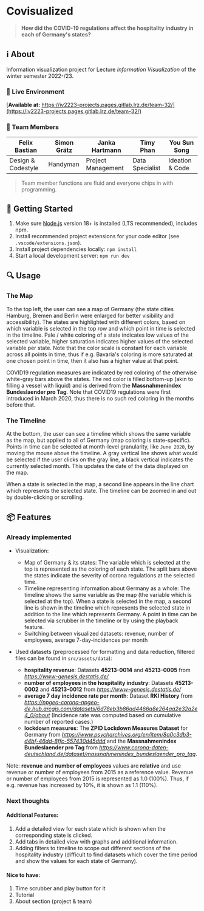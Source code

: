 # **Covi**sualize**d**
> **How did the COVID-19 regulations affect the hospitality industry in each of Germany's states?**

## ℹ️ About
Information visualization project for Lecture *Information Visualization* of the winter semester 2022-/23.

### 🚀 Live Environment
[**Available at:** https://iv2223-projects.pages.gitlab.lrz.de/team-32/](https://iv2223-projects.pages.gitlab.lrz.de/team-32/)

### 👥 Team Members
| Felix Bastian | Simon Grätz | Janka Hartmann | Timy Phan | You Sun Song |
|---|---|---|---|---|
| Design & Codestyle | Handyman | Project Management | Data Specialist | Ideation & Code |

> Team member functions are fluid and everyone chips in with programming.

## 🛫 Getting Started
1. Make sure [Node.js](https://nodejs.org/) version 18+ is installed (LTS recommended), includes npm.
2. Install recommended project extensions for your code editor (see `.vscode/extensions.json`).
3. Install project dependencies locally: `npm install`
4. Start a local development server: `npm run dev`

## 🔍 Usage

### The Map

To the top left, the user can see a map of Germany (the state cities Hamburg, Bremen and Berlin were enlarged for better visibility and accessibility). The states are highlighted with different colors, based on which variable is selected in the top row and which point in time is selected in the timeline. Pale / white coloring of a state indicates low values of the selected variable, higher saturation indicates higher values of the selected variable per state. Note that the color scale is constant for each variable across all points in time, thus if e.g. Bavaria's coloring is more saturated at one chosen point in time, then it also has a higher value at that point.

COVID19 regulation measures are indicated by red coloring of the otherwise white-gray bars above the states. The red color is filled bottom-up (akin to filling a vessel with liquid) and is derived from the __Massnahmenindex Bundeslaender pro Tag__. Note that COVID19 regulations were first introduced in March 2020, thus there is no such red coloring in the months before that.

### The Timeline

At the bottom, the user can see a timeline which shows the same variable as the map, but applied to all of Germany (map coloring is state-specific). Points in time can be selected at month-level granularity, like `June 2020`, by moving the mouse above the timeline. A gray vertical line shows what would be selected if the user clicks on the gray line, a black vertical indicates the currently selected month. This updates the date of the data displayed on the map.

When a state is selected in the map, a second line appears in the line chart which represents the selected state.
The timeline can be zoomed in and out by double-clicking or scrolling.

## 📦 Features
### Already implemented
- Visualization:
  - Map of Germany & its states: The variable which is selected at the top is represented as the coloring of each state. The split bars above the states indicate the severity of corona regulations at the selected time.
  - Timeline representing information about Germany as a whole: The timeline shows the same variable as the map (the variable which is selected at the top). When a state is selected in the map, a second line is shown in the timeline which represents the selected state in addition to the line which represents Germany. A point in time can be selected via scrubber in the timeline or by using the playback feature.
  - Switching between visualized datasets: revenue, number of employees, average 7-day-incidences per month


- Used datasets (preprocessed for formatting and data reduction, filtered files can be found in `src/assets/data`):
  - __hospitality revenue__: Datasets __45213-0014__ and __45213-0005__ from *https://www-genesis.destatis.de/*
  - __number of employees in the hospitality industry__: Datasets __45213-0002__ and __45213-0012__ from *https://www-genesis.destatis.de/*
  - __average 7 day incidence rate per month__: Dataset __RKI History__ from *https://npgeo-corona-npgeo-de.hub.arcgis.com/datasets/6d78eb3b86ad4466a8e264aa2e32a2e4_0/about* (Incidence rate was computed based on cumulative number of reported cases.)
  - __lockdown measures__: The __ZPID Lockdown Measures Dataset__ for Germany from *https://www.psycharchives.org/en/item/8a0c3db3-d4bf-46dd-8ffc-557430d45ddd* and the __Massnahmenindex Bundeslaender pro Tag__ from *https://www.corona-daten-deutschland.de/dataset/massnahmenindex_bundeslaender_pro_tag*.

Note: __revenue__ and __number of employees__ values are __relative__ and use revenue or number of employees from 2015 as a reference value. Revenue or number of employees from 2015 is represented as 1.0 (100%). Thus, if e.g. revenue has increased by 10%, it is shown as 1.1 (110%).

### Next thoughts

#### Additional Features:
1. Add a detailed view for each state which is shown when the corresponding state is clicked.
2. Add tabs in detailed view with graphs and additional information.
3. Adding filters to timeline to scope out different sections of the hospitality industry (difficult to find datasets which cover the time period and show the values for each state of Germany).

#### Nice to have:
1. Time scrubber and play button for it
2. Tutorial
3. About section (project & team)

